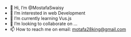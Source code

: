 - 👋 Hi, I’m @MostafaSwaisy
- 👀 I’m interested in web Development
- 🌱 I’m currently learning Vus.js
- 💞️ I’m looking to collaborate on ...
- 📫 How to reach me on email: motafa28king@gmail.com

<!---
MostafaSwaisy/MostafaSwaisy is a ✨ special ✨ repository because its `README.md` (this file) appears on your GitHub profile.
You can click the Preview link to take a look at your changes.
--->
